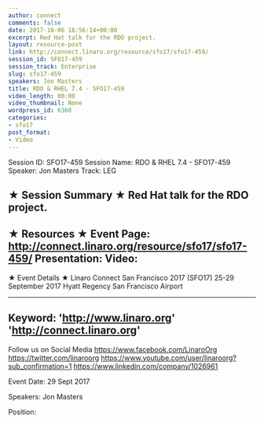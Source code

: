 ```yaml
---
author: connect
comments: false
date: 2017-10-06 16:56:14+00:00
excerpt: Red Hat talk for the RDO project.
layout: resource-post
link: http://connect.linaro.org/resource/sfo17/sfo17-459/
session_id: SFO17-459
session_track: Enterprise
slug: sfo17-459
speakers: Jon Masters
title: RDO & RHEL 7.4 - SFO17-459
video_length: 00:00
video_thumbnail: None
wordpress_id: 6360
categories:
- sfo17
post_format:
- Video
---
```


Session ID: SFO17-459
Session Name: RDO & RHEL 7.4 - SFO17-459
Speaker: Jon Masters
Track: LEG


★ Session Summary ★
Red Hat talk for the RDO project.
---------------------------------------------------
★ Resources ★
Event Page: http://connect.linaro.org/resource/sfo17/sfo17-459/
Presentation: 
Video: 
 ---------------------------------------------------

★ Event Details ★
Linaro Connect San Francisco 2017 (SFO17)
25-29 September 2017
Hyatt Regency San Francisco Airport

---------------------------------------------------
Keyword: 
'http://www.linaro.org'
'http://connect.linaro.org'
---------------------------------------------------
Follow us on Social Media
https://www.facebook.com/LinaroOrg
https://twitter.com/linaroorg
https://www.youtube.com/user/linaroorg?sub_confirmation=1
https://www.linkedin.com/company/1026961

Event Date: 29 Sept 2017

Speakers: Jon Masters

Position: